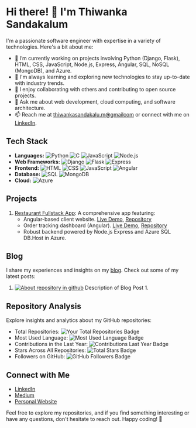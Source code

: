 # Hi there! 👋 I'm Thiwanka Sandakalum

I'm a passionate software engineer with expertise in a variety of technologies. Here's a bit about me:

- 🔭 I’m currently working on projects involving Python (Django, Flask), HTML, CSS, JavaScript, Node.js, Express, Angular, SQL, NoSQL (MongoDB), and Azure.
- 🌱 I'm always learning and exploring new technologies to stay up-to-date with industry trends.
- 👯 I enjoy collaborating with others and contributing to open source projects.
- 💬 Ask me about web development, cloud computing, and software architecture.
- 📫 Reach me at [thiwankasandakalu.m@gmailcom](mailto:thiwanka2002sandakalum@gmail.com) or connect with me on [LinkedIn](https://www.linkedin.com/in/thiwanka-sandakalum-052801220/).

## Tech Stack

- **Languages:** ![Python](https://img.shields.io/badge/Python-3776AB?style=for-the-badge&logo=python&logoColor=white) ![C](https://img.shields.io/badge/C-00599C?style=for-the-badge&logo=c&logoColor=white) ![JavaScript](https://img.shields.io/badge/JavaScript-F7DF1E?style=for-the-badge&logo=javascript&logoColor=black) ![Node.js](https://img.shields.io/badge/Node.js-43853D?style=for-the-badge&logo=node.js&logoColor=white)
- **Web Frameworks:** ![Django](https://img.shields.io/badge/Django-092E20?style=for-the-badge&logo=django&logoColor=white) ![Flask](https://img.shields.io/badge/Flask-000000?style=for-the-badge&logo=flask&logoColor=white) ![Express](https://img.shields.io/badge/Express-000000?style=for-the-badge&logo=express&logoColor=white)
- **Frontend:** ![HTML](https://img.shields.io/badge/HTML5-E34F26?style=for-the-badge&logo=html5&logoColor=white) ![CSS](https://img.shields.io/badge/CSS3-1572B6?style=for-the-badge&logo=css3&logoColor=white) ![JavaScript](https://img.shields.io/badge/JavaScript-F7DF1E?style=for-the-badge&logo=javascript&logoColor=black) ![Angular](https://img.shields.io/badge/Angular-DD0031?style=for-the-badge&logo=angular&logoColor=white)
- **Database:** ![SQL](https://img.shields.io/badge/SQL-4479A1?style=for-the-badge&logo=sql&logoColor=white) ![MongoDB](https://img.shields.io/badge/MongoDB-47A248?style=for-the-badge&logo=mongodb&logoColor=white)
- **Cloud:** ![Azure](https://img.shields.io/badge/Azure-0089D6?style=for-the-badge&logo=microsoft-azure&logoColor=white)

## Projects
1. [Restaurant Fullstack App](https://github.com/Thiwanka-Sandakalum/restaurant-fullstack-app): A comprehensive app featuring:
   - Angular-based client website. [Live Demo](https://delightful-desert-090223010.4.azurestaticapps.net/), [Repository](https://github.com/Thiwanka-Sandakalum/restaurant-client)
   - Order tracking dashboard (Angular). [Live Demo](https://blue-cliff-086679510.4.azurestaticapps.net), [Repository](https://github.com/Thiwanka-Sandakalum/dashboard)
   - Robust backend powered by Node.js Express and Azure SQL DB.Host in Azure.

## Blog

I share my experiences and insights on my [blog](https://medium.com/@thiwanka2002sandakalum). Check out some of my latest posts:

1. [![About repository in github](https://miro.medium.com/v2/resize:fit:640/format:webp/1*rANtWFWH78wkvkSIE6r7WA.png)](https://medium.com/@thiwanka2002sandakalum/how-to-store-your-repository-in-github-7d7be543bce7)
   Description of Blog Post 1.

## Repository Analysis

Explore insights and analytics about my GitHub repositories:

- Total Repositories: ![Your Total Repositories Badge](https://img.shields.io/badge/Total%20Repositories-10-brightgreen)
- Most Used Language: ![Most Used Language Badge](https://img.shields.io/badge/Most%20Used%20Language-Python-blue)
- Contributions in the Last Year: ![Contributions Last Year Badge](https://img.shields.io/badge/Contributions%20Last%20Year-150%2B-brightgreen)
- Stars Across All Repositories: ![Total Stars Badge](https://img.shields.io/badge/Total%20Stars-50%2B-yellow)
- Followers on GitHub: ![GitHub Followers Badge](https://img.shields.io/badge/GitHub%20Followers-200%2B-orange)

## Connect with Me

- [LinkedIn](https://www.linkedin.com/in/thiwanka-sandakalum-052801220/)
- [Medium](https://medium.com/@thiwanka2002sandakalum)
- [Personal Website](https://black-sky-08c0b4400.3.azurestaticapps.net/home)

Feel free to explore my repositories, and if you find something interesting or have any questions, don't hesitate to reach out. Happy coding! 🚀
